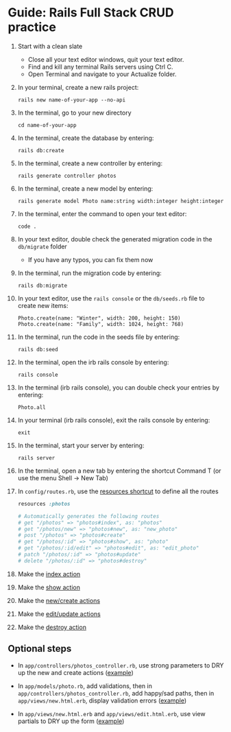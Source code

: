 # Guide: Rails Full Stack CRUD practice

1.  Start with a clean slate

    - Close all your text editor windows, quit your text editor.
    - Find and kill any terminal Rails servers using Ctrl C.
    - Open Terminal and navigate to your Actualize folder.

2.  In your terminal, create a new rails project:

    ```
    rails new name-of-your-app --no-api
    ```

3.  In the terminal, go to your new directory

    ```
    cd name-of-your-app
    ```

4.  In the terminal, create the database by entering:

    ```
    rails db:create
    ```

5.  In the terminal, create a new controller by entering:

    ```
    rails generate controller photos
    ```

6.  In the terminal, create a new model by entering:

    ```
    rails generate model Photo name:string width:integer height:integer
    ```

7.  In the terminal, enter the command to open your text editor:

    ```
    code .
    ```

8.  In your text editor, double check the generated migration code in the `db/migrate` folder

    - If you have any typos, you can fix them now

9.  In the terminal, run the migration code by entering:

    ```
    rails db:migrate
    ```

10. In your text editor, use the `rails console` or the `db/seeds.rb` file to create new items:

    ```
    Photo.create(name: "Winter", width: 200, height: 150)
    Photo.create(name: "Family", width: 1024, height: 768)
    ```

11. In the terminal, run the code in the seeds file by entering:

    ```
    rails db:seed
    ```

12. In the terminal, open the irb rails console by entering:

    ```
    rails console
    ```

13. In the terminal (irb rails console), you can double check your entries by entering:

    ```
    Photo.all
    ```

14. In your terminal (irb rails console), exit the rails console by entering:

    ```
    exit
    ```

15. In the terminal, start your server by entering:

    ```
    rails server
    ```

16. In the terminal, open a new tab by entering the shortcut Command T
    (or use the menu Shell -> New Tab)

17. In `config/routes.rb`, use the [resources shortcut](https://guides.rubyonrails.org/getting_started.html#resourceful-routing) to define all the routes

    ```ruby
    resources :photos

    # Automatically generates the following routes
    # get "/photos" => "photos#index", as: "photos"
    # get "/photos/new" => "photos#new", as: "new_photo"
    # post "/photos" => "photos#create"
    # get "/photos/:id" => "photos#show", as: "photo"
    # get "/photos/:id/edit" => "photos#edit", as: "edit_photo"
    # patch "/photos/:id" => "photos#update"
    # delete "/photos/:id" => "photos#destroy"
    ```

18. Make the [index action](https://gist.github.com/peterxjang/657be7f14974ec79217904f46c746a2e)

19. Make the [show action](https://gist.github.com/peterxjang/a32ef0e6a7231621137b0afff343cda7)

20. Make the [new/create actions](https://gist.github.com/peterxjang/bd31797a9b81c0bf9e6d655804865c2c)

21. Make the [edit/update actions](https://gist.github.com/peterxjang/b478ae23b35bf5ad1246749ee827a62e)

22. Make the [destroy action](https://gist.github.com/peterxjang/1bdc821c5563fb3d4291e40f041ffce6)

## Optional steps
- In `app/controllers/photos_controller.rb`, use strong parameters to DRY up the new and create actions ([example](https://guides.rubyonrails.org/getting_started.html#using-strong-parameters))

- In `app/models/photo.rb`, add validations, then in `app/controllers/photos_controller.rb`, add happy/sad paths, then in `app/views/new.html.erb`, display validation errors ([example](https://guides.rubyonrails.org/getting_started.html#validations-and-displaying-error-messages))

- In `app/views/new.html.erb` and `app/views/edit.html.erb`, use view partials to DRY up the form ([example](https://guides.rubyonrails.org/getting_started.html#using-partials-to-share-view-code))
